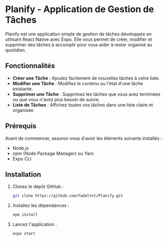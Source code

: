 # Planify - Application de Gestion de Tâches

Planify est une application simple de gestion de tâches développée en utilisant React Native avec Expo. Elle vous permet de créer, modifier et supprimer des tâches à accomplir pour vous aider à rester organisé au quotidien.

## Fonctionnalités

- **Créer une Tâche** : Ajoutez facilement de nouvelles tâches à votre liste.
- **Modifier une Tâche** : Modifiez le contenu ou l'état d'une tâche existante.
- **Supprimer une Tâche** : Supprimez les tâches que vous avez terminées ou que vous n'avez plus besoin de suivre.
- **Liste de Tâches** : Affichez toutes vos tâches dans une liste claire et organisée.

## Prérequis

Avant de commencer, assurez-vous d'avoir les éléments suivants installés :

- Node.js
- npm (Node Package Manager) ou Yarn
- Expo CLI

## Installation

1. Clonez le dépôt GitHub :

   ```bash
   git clone https://github.com/Fadeltnt/Planify.git

2. Installez les dépendances :
   ```bash
   npm install

3. Lancez l'application :

   ```bash
   expo start